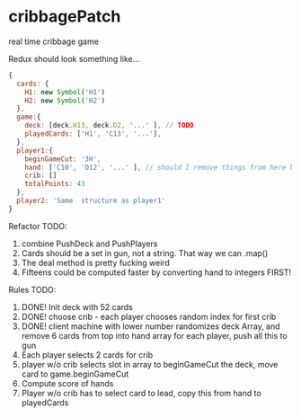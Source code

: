 # cribbagePatch
real time cribbage game

Redux should look something like... 
```javascript
{
  cards: {
    H1: new Symbol('H1')
    H2: new Symbol('H2')
  },
  game:{
    deck: [deck.H13, deck.D2, '...' ], // TODO
    playedCards: ['H1', 'C13', '...'],
  },
  player1:{
    beginGameCut: '3H',
    hand: ['C10', 'D12', '...' ], // should I remove things from here before the end of the round? 
    crib: []
    totalPoints: 43
  },
  player2: 'Same  structure as player1'
}
```
Refactor TODO:
1. combine PushDeck and PushPlayers
2. Cards should be a set in gun, not a string. That way we can .map() 
3. The deal method is pretty fucking weird 
4. Fifteens could be computed faster by converting hand to integers FIRST! 

Rules TODO:

1. DONE! Init deck with 52 cards
2. DONE! choose crib - each player chooses random index for first crib
3. DONE! client machine with lower number randomizes deck Array, and 
remove 6 cards from top into hand array for each player, push all this to gun
5. Each player selects 2 cards for crib
6. player w/o crib selects slot in array to beginGameCut the deck, move card to game.beginGameCut
7. Compute score of hands
8. Player w/o crib has to select card to lead, copy this from hand to playedCards

